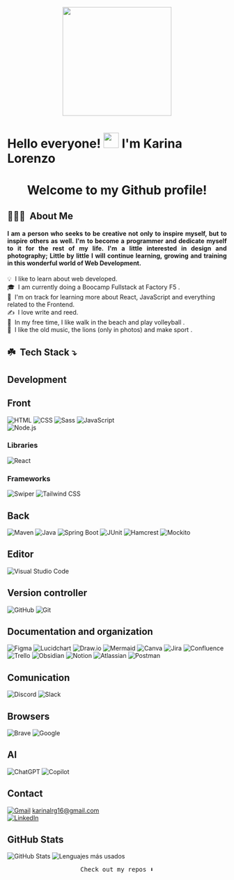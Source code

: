 
<p align="center">
  <img width="250" src="https://media.giphy.com/media/jIgXf4hgbHCeKiXpvt/giphy.gif">
</p>


# Hello everyone! <img src="https://media.giphy.com/media/hvRJCLFzcasrR4ia7z/giphy.gif" width="35">  I'm Karina Lorenzo 
<div align="center">
  <h1>Welcome to my Github profile!</h1>
</div>


## 👩🏽‍💻 &nbsp;About Me

<div align="justify">
  
  <h4>I am a person who seeks to be creative not only to inspire myself, but to inspire others as well. I'm to become a programmer and dedicate myself to it for the rest of my life. I'm a little interested in design and photography; Little by little I will continue learning, growing and training in this wonderful world of Web Development.</h4>
</div>



💡 &nbsp;I like to learn about web developed.\
🎓 &nbsp;I am currently doing a Boocamp Fullstack at Factory F5 .\
🌱 &nbsp;I'm on track for learning more about React, JavaScript and everything related to the Frontend.\
✍️ &nbsp;I love write and reed.\
🏐 &nbsp;In my free time, I like walk in the beach and play volleyball .\
📌 &nbsp;I like the old music, the lions (only in photos) and make sport .


 ## ☘️ &nbsp;Tech Stack ⤵️
 
## Development


## Front
![HTML](https://img.shields.io/badge/-HTML-E34F26?logo=html5&logoColor=white&style=flat) 
![CSS](https://img.shields.io/badge/-CSS-1572B6?logo=css3&logoColor=white&style=flat)
![Sass](https://img.shields.io/badge/-Sass-CC6699?logo=sass&logoColor=white&style=flat) 
![JavaScript](https://img.shields.io/badge/-JavaScript-F7DF1E?logo=javascript&logoColor=black&style=flat)\
![Node.js](https://img.shields.io/badge/-Node.js-339933?logo=node.js&logoColor=white&style=flat)

### Libraries
![React](https://img.shields.io/badge/-React-61DAFB?logo=react&logoColor=black&style=flat)

### Frameworks
![Swiper](https://img.shields.io/badge/-Swiper-6332F6?logo=swiper&logoColor=white&style=flat)
![Tailwind CSS](https://img.shields.io/badge/-Tailwind%20CSS-06B6D4?logo=tailwindcss&logoColor=white&style=flat)  

## Back
![Maven](https://img.shields.io/badge/-Maven-C71A36?logo=apache-maven&logoColor=white&style=flat)
![Java](https://img.shields.io/badge/-Java-007396?logo=java&logoColor=white&style=flat)
![Spring Boot](https://img.shields.io/badge/-Spring%20Boot-6DB33F?style=flat&logo=springboot&logoColor=white)
![JUnit](https://img.shields.io/badge/-JUnit-25A162?style=flat&logo=junit5&logoColor=white)
![Hamcrest](https://img.shields.io/badge/-Hamcrest-1D6F42?style=flat&logo=java&logoColor=white)
![Mockito](https://img.shields.io/badge/-Mockito-48C9B0?style=flat&logo=java&logoColor=white)


## Editor
![Visual Studio Code](https://img.shields.io/badge/-Visual_Studio_Code-007ACC?logo=visual-studio-code&logoColor=white&style=flat)

## Version controller
![GitHub](https://img.shields.io/badge/-GitHub-181717?logo=github&logoColor=white&style=flat)
![Git](https://img.shields.io/badge/-Git-F05032?logo=git&logoColor=white&style=flat) 

 ## Documentation and organization
![Figma](https://img.shields.io/badge/-Figma-F24E1E?logo=figma&logoColor=white&style=flat)
![Lucidchart](https://img.shields.io/badge/-Lucidchart-5B5D5D?logo=lucidchart&logoColor=white&style=flat)
![Draw.io](https://img.shields.io/badge/-Draw.io-F08705?style=flat&logo=diagrams.net&logoColor=white)
![Mermaid](https://img.shields.io/badge/-Mermaid-0084C8?style=flat&logo=mermaid&logoColor=white)
![Canva](https://img.shields.io/badge/-Canva-00C4CC?logo=canva&logoColor=white&style=flat)
![Jira](https://img.shields.io/badge/-Jira-0052CC?logo=jira&logoColor=white&style=flat)
![Confluence](https://img.shields.io/badge/-Confluence-172B4D?style=flat&logo=confluence&logoColor=white)
![Trello](https://img.shields.io/badge/-Trello-0052CC?logo=trello&logoColor=white&style=flat) 
![Obsidian](https://img.shields.io/badge/-Obsidian-483699?logo=data:image/png;base64,<base64-encoded-image>&logoColor=white&style=flat)
![Notion](https://img.shields.io/badge/-Notion-000000?style=flat&logo=notion&logoColor=white)
![Atlassian](https://img.shields.io/badge/-Atlassian-0052CC?logo=atlassian&logoColor=white&style=flat)
![Postman](https://img.shields.io/badge/-Postman-FF6C37?style=flat&logo=postman&logoColor=white)


 ## Comunication
![Discord](https://img.shields.io/badge/-Discord-5865F2?logo=discord&logoColor=white&style=flat)
![Slack](https://img.shields.io/badge/-Slack-4A154B?logo=slack&logoColor=white&style=flat)

## Browsers
![Brave](https://img.shields.io/badge/-Brave-FB542B?logo=brave&logoColor=white&style=flat)
![Google](https://img.shields.io/badge/-Google-4285F4?logo=google&logoColor=white&style=flat)

## AI
![ChatGPT](https://img.shields.io/badge/-ChatGPT-10A37F?logo=openai&logoColor=white&style=flat)
![Copilot](https://img.shields.io/badge/-Copilot-0078D4?style=flat&logo=microsoft&logoColor=white)

## Contact
[![Gmail](https://img.shields.io/badge/-Gmail-D14836?style=flat&logo=gmail&logoColor=white)](https://workspace.google.com/intl/es/gmail/) karinalrg16@gmail.com \
[![LinkedIn](https://img.shields.io/badge/-LinkedIn-0A66C2?logo=linkedin&logoColor=white&style=flat)](https://www.linkedin.com/feed/)

## GitHub Stats
![GitHub Stats](https://github-readme-stats.vercel.app/api?username=karinalorenzo&show_icons=true&count_private=true&theme=merko )
![Lenguajes más usados](https://github-readme-stats.vercel.app/api/top-langs/?username=TuNombreDeUsuario&layout=compact&theme=merko)

<p align="center"><samp>
Check out my repos ⬇️  
  </samp>

